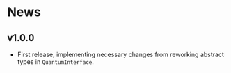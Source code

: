 # News

## v1.0.0

- First release, implementing necessary changes from reworking abstract types in `QuantumInterface`.

